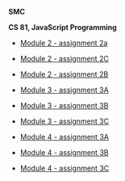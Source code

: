 **SMC**

**CS 81, JavaScript Programming**

- [Module 2 - assignment 2a](https://bunnygirlevi.github.io/cs81/2a/)

- [Module 2 - assignment 2C](https://bunnygirlevi.github.io/cs81/2C/)

- [Module 2 - assignment 2B](https://bunnygirlevi.github.io/cs81/2B/)

- [Module 3 - assignment 3A](https://bunnygirlevi.github.io/cs81/3A/main.js)

- [Module 3 - assignment 3B](https://bunnygirlevi.github.io/cs81/3B/main.js)

- [Module 3 - assignment 3C](https://bunnygirlevi.github.io/cs81/3C/main.js)

- [Module 4 - assignment 3A](https://bunnygirlevi.github.io/cs81/4A/main.js)

- [Module 4 - assignment 3B](https://bunnygirlevi.github.io/cs81/4B/main.js)

- [Module 4 - assignment 3C](https://bunnygirlevi.github.io/cs81/4C/main.js)

